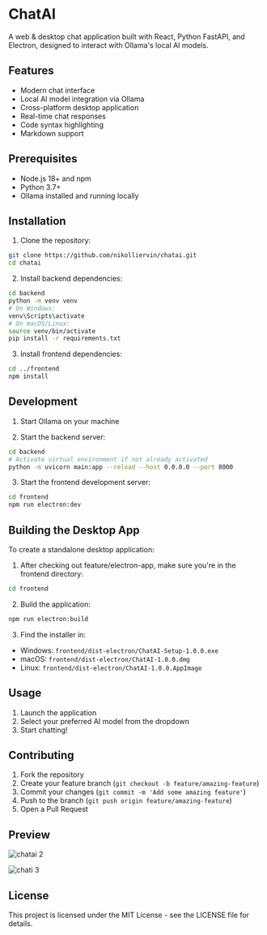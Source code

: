 # ChatAI

A web & desktop chat application built with React, Python FastAPI, and Electron, designed to interact with Ollama's local AI models.

## Features

- Modern chat interface
- Local AI model integration via Ollama
- Cross-platform desktop application
- Real-time chat responses
- Code syntax highlighting
- Markdown support

## Prerequisites

- Node.js 18+ and npm
- Python 3.7+
- Ollama installed and running locally

## Installation

1. Clone the repository:
```bash
git clone https://github.com/nikolliervin/chatai.git
cd chatai
```

2. Install backend dependencies:
```bash
cd backend
python -m venv venv
# On Windows:
venv\Scripts\activate
# On macOS/Linux:
source venv/bin/activate
pip install -r requirements.txt
```

3. Install frontend dependencies:
```bash
cd ../frontend
npm install
```

## Development

1. Start Ollama on your machine

2. Start the backend server:
```bash
cd backend
# Activate virtual environment if not already activated
python -m uvicorn main:app --reload --host 0.0.0.0 --port 8000
```

3. Start the frontend development server:
```bash
cd frontend
npm run electron:dev
```

## Building the Desktop App

To create a standalone desktop application:

1. After checking out feature/electron-app, make sure you're in the frontend directory:
```bash
cd frontend
```

2. Build the application:
```bash
npm run electron:build
```

3. Find the installer in:
- Windows: `frontend/dist-electron/ChatAI-Setup-1.0.0.exe`
- macOS: `frontend/dist-electron/ChatAI-1.0.0.dmg`
- Linux: `frontend/dist-electron/ChatAI-1.0.0.AppImage`

## Usage

1. Launch the application
2. Select your preferred AI model from the dropdown
3. Start chatting!

## Contributing

1. Fork the repository
2. Create your feature branch (`git checkout -b feature/amazing-feature`)
3. Commit your changes (`git commit -m 'Add some amazing feature'`)
4. Push to the branch (`git push origin feature/amazing-feature`)
5. Open a Pull Request

## Preview


![chatai 2](https://github.com/user-attachments/assets/3e1349ed-7212-4709-a5ae-4fcf8aaf34bc)

![chati 3](https://github.com/user-attachments/assets/03731937-c7aa-4c67-9c81-f9a63edb8deb)

## License

This project is licensed under the MIT License - see the LICENSE file for details.
